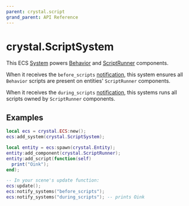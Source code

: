 ```yaml
---
parent: crystal.script
grand_parent: API Reference
---
```


# crystal.ScriptSystem

This ECS [System](system) powers [Behavior](behavior) and [ScriptRunner](script_runner) components.

When it receives the `before_scripts` [notification](/crystal/api/ecs/ecs_notify_systems), this system ensures all `Behavior` scripts are present on entities' `ScriptRunner` components.

When it receives the `during_scripts` [notification](/crystal/api/ecs/ecs_notify_systems), this systems runs all scripts owned by `ScriptRunner` components.

## Examples

```lua
local ecs = crystal.ECS:new();
ecs:add_system(crystal.ScriptSystem);

local entity = ecs:spawn(crystal.Entity);
entity:add_component(crystal.ScriptRunner);
entity:add_script(function(self)
  print("Oink");
end);

-- In your scene's update function:
ecs:update();
ecs:notify_systems("before_scripts");
ecs:notify_systems("during_scripts"); -- prints Oink
```
